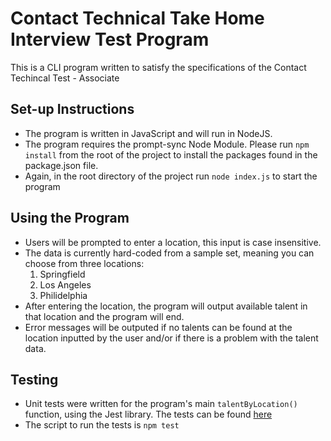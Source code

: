 # Contact Technical Take Home Interview Test Program

This is a CLI program written to satisfy the specifications of the Contact Techincal Test - Associate

## Set-up Instructions

* The program is written in JavaScript and will run in NodeJS.
* The program requires the prompt-sync Node Module. Please run `npm install` from the root of the project to install the packages found in the package.json file.
* Again, in the root directory of the project run `node index.js` to start the program

## Using the Program
* Users will be prompted to enter a location, this input is case insensitive.
* The data is currently hard-coded from a sample set, meaning you can choose from three locations: 
  1. Springfield
  2. Los Angeles
  3. Philidelphia
* After entering the location, the program will output available talent in that location and the program will end. 
* Error messages will be outputed if no talents can be found at the location inputted by the user and/or if there is a problem with the talent data. 

## Testing
* Unit tests were written for the program's main `talentByLocation()` function, using the Jest library. The tests can be found [here](index.test.js)
* The script to run the tests is `npm test` 
